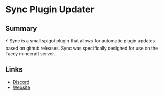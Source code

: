 # Sync Plugin Updater

## Summary
:zap: Sync is a small spigot plugin that allows for automatic plugin updates based on github releases. Sync was specifically designed for use on the Taccy minecraft server.

## Links
- [Discord](https://discord.com/)
- [Website](https://thatsfinn.com/)